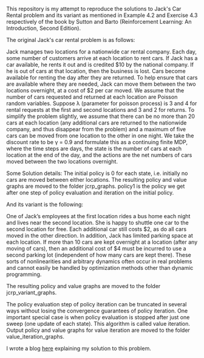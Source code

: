 This repository is my attempt to reproduce the solutions to Jack's Car Rental problem and its variant as mentioned in Example 4.2 and Exercise 4.3 respectively of the book by Sutton and Barto (Reinforcement Learning: An Introduction, Second Edition).

The original Jack's car rental problem is as follows:

Jack manages two locations for a nationwide car rental company. Each day, some number of customers arrive at each location to rent cars. If Jack has a car available, he rents it out and is credited $10 by the national company. If he is out of cars at that location, then the business is lost. Cars become available for renting the day after they are returned. To help ensure that
cars are available where they are needed, Jack can move them between the two locations overnight, at a cost of $2 per car moved. We assume that the number of cars requested and returned at each location are Poisson random variables. Suppose λ (parameter for poisson process) is 3 and 4 for rental requests at the first and second locations and 3 and 2 for returns. To simplify the problem slightly, we assume that there can be no more than 20 cars at each location (any additional cars are returned to the nationwide company, and thus disappear from the problem) and a maximum of five cars can be moved from one location to the other in one night. We take the discount rate to be γ = 0.9 and formulate this as a continuing finite MDP, where the time steps are days, the state is the number of cars at each location at the end of the day, and the actions are the net numbers of cars moved between the two locations overnight.

Some Solution details:
The initial policy is 0 for each state, i.e. initially no cars are moved between either locations. The resulting policy and value graphs are moved to the folder jcrp_graphs. policy1 is the policy we get after one step of policy evaluation and iteration on the initial policy. 

And its variant is the following:

One of Jack’s employees at the first location rides a bus home each night and lives near the second location. She is happy to shuttle one car to the second location for free. Each additional car still costs $2, as do all cars moved in the other direction. In addition, Jack has limited parking space at each location. If more than 10 cars are kept overnight at a location (after any moving of cars), then an additional cost of $4 must be incurred to use a second parking lot (independent of how many cars are kept there). These sorts of nonlinearities and arbitrary dynamics often occur in real problems and cannot easily be handled by optimization methods other than dynamic programming.

The resulting policy and value graphs are moved to the folder jcrp_variant_graphs.

The policy evaluation step of policy iteration can be truncated in several ways without losing the convergence guarantees of policy iteration. One important special case is when policy evaluation is stopped after just one sweep (one update of each state). This algorithm is called value iteration. Output policy and value graphs for value iteration are moved to the folder value_iteration_graphs.

I wrote a blog [here](https://medium.com/data-science/solving-racetrack-in-reinforcement-learning-using-monte-carlo-control-bdee2aa4f04e) explaining my solution to this problem.
